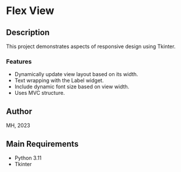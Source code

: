 # Flex View

## Description

This project demonstrates aspects of responsive design using Tkinter.

### Features

* Dynamically update view layout based on its width.
* Text wrapping with the Label widget.
* Include dynamic font size based on view width.
* Uses MVC structure.

## Author

MH, 2023

## Main Requirements

* Python 3.11
* Tkinter